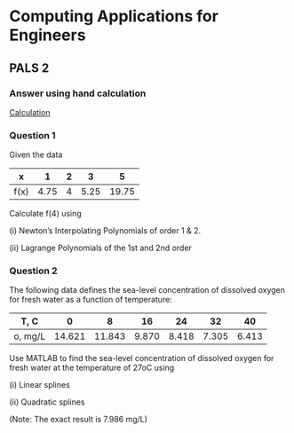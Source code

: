 # Computing Applications for Engineers
## PALS 2

### Answer using hand calculation
[Calculation](/PALS2_Solution.pdf)

### Question 1
Given the data

| x    	| 1    	| 2 	| 3    	| 5     	|
|------	|------	|---	|------	|-------	|
| f(x) 	| 4.75 	| 4 	| 5.25 	| 19.75 	|


Calculate f(4) using 

(i)	Newton’s Interpolating Polynomials of order 1 & 2. 

(ii)	Lagrange Polynomials of the 1st and 2nd order

### Question 2
The following data defines the sea-level concentration of dissolved oxygen for fresh water as a function of temperature:

| T, C    	| 0      	| 8      	| 16    	| 24    	| 32    	| 40    	|
|---------	|--------	|--------	|-------	|-------	|-------	|-------	|
| o, mg/L 	| 14.621 	| 11.843 	| 9.870 	| 8.418 	| 7.305 	| 6.413 	|

Use MATLAB to find the sea-level concentration of dissolved oxygen for fresh water at the temperature of 27oC using

(i)	Linear splines

(ii)	Quadratic splines

(Note: The exact result is 7.986 mg/L)
